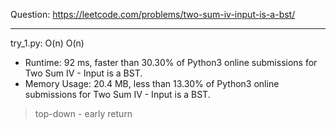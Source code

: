 Question: https://leetcode.com/problems/two-sum-iv-input-is-a-bst/

---

try_1.py: O(n) O(n)

* Runtime: 92 ms, faster than 30.30% of Python3 online submissions for Two Sum IV - Input is a BST.
* Memory Usage: 20.4 MB, less than 13.30% of Python3 online submissions for Two Sum IV - Input is a BST.

> top-down - early return

